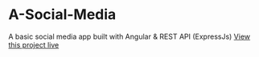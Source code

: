 # A-Social-Media
A basic social media app built with Angular &amp; REST API (ExpressJs)
[View this project live](https://john-social-media.herokuapp.com/feed)

